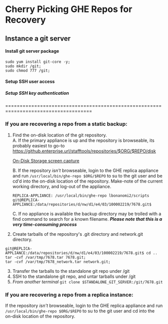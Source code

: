 # Cherry Picking GHE Repos for Recovery

## Instance a git server

#### Install git server package

```
sudo yum install git-core -y;
sudo mkdir /git;
sudo chmod 777 /git;
```

#### Setup SSH user access

##### Setup SSH key authentication

====================================================================================

### If you are recovering a repo from a static backup:

1. Find the on-disk location of the git repository.  
    A. If the primary appliance is up and the repository is browseable, its probably easiest to go-to https://github.enterprise.url/stafftools/repositories/$ORG/$REPO/disk 
    
    [On-Disk Storage screen capture](images/On-Disk_Storage.png)
    
    B. If the repository *isn't* browseable, login to the GHE replica appliance and run ```/usr/local/bin/ghe-repo $ORG/$REPO``` to su to the git user and be cd'd into the on-disk location of the repository. Make-note of the current working directory, and log-out of the appliance.  
    
    ```
    REPLICA-APPLIANCE: /usr/local/bin/ghe-repo lbonanomi2/scripts
    git@REPLICA-APPLIANCE:/data/repositories/d/nw/d1/e4/03/100002219/7678.git$
    ```
    C. If no appliance is available the backup directory may be trolled with a find command to search for a known filename. ***Please note that this is a very time-consuming process***

2. Create tarballs of the repository's .git directory and network.git directory.
  ```
  git@REPLICA-APPLIANCE:/data/repositories/d/nw/d1/e4/03/100002219/7678.git$ cd ..
  tar -cvf /var/tmp/7678.tar 7678.git;  
  tar -cvf /var/tmp/7678_network.tar network.git;  
  ```
3. Transfer the tarballs to the standalone git repo under /git  
4. SSH to the standalone git repo, and untar tarballs under /git  
5. *From another terminal* ```git clone $STANDALONE_GIT_SERVER:/git/7678.git```
  

### If you are recovering a repo from a replica instance:

If the repository *isn't* browseable, login to the GHE replica appliance and run ```/usr/local/bin/ghe-repo $ORG/$REPO``` to su to the git user and cd into the on-disk location of the repository.
